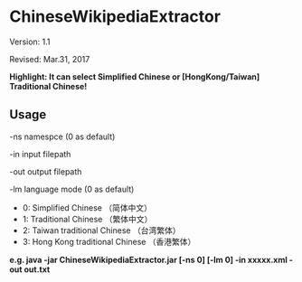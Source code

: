 # ChineseWikipediaExtractor  
Version: 1.1   

Revised: Mar.31, 2017   

**Highlight: It can select Simplified Chinese or [HongKong/Taiwan] Traditional Chinese!**   


## Usage
-ns namespce (0 as default)

-in input filepath

-out output filepath

-lm language mode (0 as default)
* 0: Simplified Chinese （简体中文）  
* 1: Traditional Chinese （繁体中文）  
* 2: Taiwan traditional Chinese （台湾繁体）  
* 3: Hong Kong traditional Chinese （香港繁体）  

**e.g. java -jar ChineseWikipediaExtractor.jar [-ns 0] [-lm 0] -in xxxxx.xml -out out.txt**
